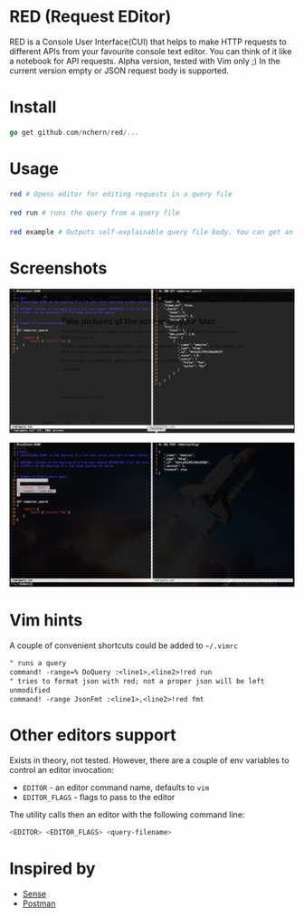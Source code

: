 RED (Request EDitor)
==

RED is a Console User Interface(CUI) that helps to make HTTP requests to different APIs from your favourite console text editor. You can think of it like a notebook for API requests.
Alpha version, tested with Vim only ;)
In the current version empty or JSON request body is supported. 

Install
===

```go
go get github.com/nchern/red/...
```

Usage
===

```bash
red # Opens editor for editing requests in a query file

red run # runs the query from a query file

red example # Outputs self-explainable query file body. You can get an idea about query file syntax from it 
```

Screenshots
====
![Overview](https://github.com/nchern/red/blob/master/assets/general.png)

![Query selection example](https://github.com/nchern/red/blob/master/assets/selection.png)

Vim hints
===
A couple of convenient shortcuts could be added to `~/.vimrc`
```
" runs a query
command! -range=% DoQuery :<line1>,<line2>!red run
" tries to format json with red; not a proper json will be left unmodified
command! -range JsonFmt :<line1>,<line2>!red fmt
```

Other editors support
===
Exists in theory, not tested. However, there are a couple of env variables to control an editor invocation: 
 * `EDITOR` - an editor command name, defaults to `vim`
 * `EDITOR_FLAGS` - flags to pass to the editor

The utility calls then an editor with the following command line:
```bash
<EDITOR> <EDITOR_FLAGS> <query-filename> 
```


Inspired by
===
 * [Sense](https://chrome.google.com/webstore/detail/sense-beta/lhjgkmllcaadmopgmanpapmpjgmfcfig?hl=en)
 * [Postman](https://chrome.google.com/webstore/detail/postman/fhbjgbiflinjbdggehcddcbncdddomop?hl=en)
